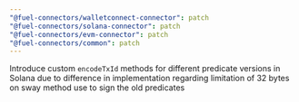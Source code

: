 ```yaml
---
"@fuel-connectors/walletconnect-connector": patch
"@fuel-connectors/solana-connector": patch
"@fuel-connectors/evm-connector": patch
"@fuel-connectors/common": patch
---
```


Introduce custom `encodeTxId` methods for different predicate versions in Solana due to difference in implementation regarding limitation of 32 bytes on sway method use to sign the old predicates
